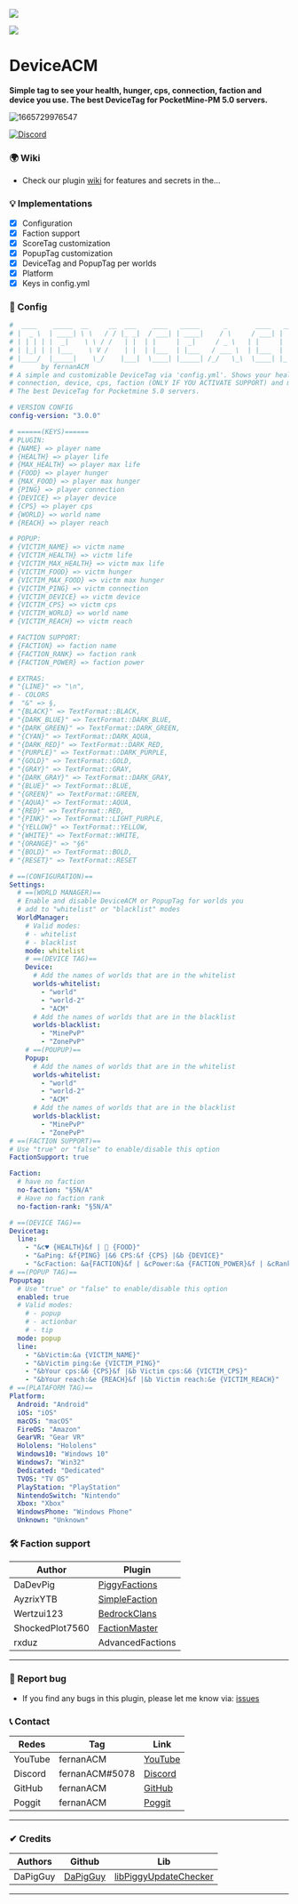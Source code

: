 [![](https://poggit.pmmp.io/shield.state/DeviceACM)](https://poggit.pmmp.io/p/DeviceACM)

[![](https://poggit.pmmp.io/shield.api/DeviceACM)](https://poggit.pmmp.io/p/DeviceACM)

# DeviceACM

**Simple tag to see your health, hunger, cps, connection, faction and device you use. The best DeviceTag for PocketMine-PM 5.0 servers.**

![1665729976547](https://user-images.githubusercontent.com/83558341/195784419-7efde11a-f0f0-4dc2-ad3c-69616cbfb611.png)

<a href="https://discord.gg/YyE9XFckqb"><img src="https://img.shields.io/discord/837701868649709568?label=discord&color=7289DA&logo=discord" alt="Discord" /></a>

### 🌍 Wiki
* Check our plugin [wiki](https://github.com/fernanACM/DeviceACM/wiki) for features and secrets in the...

### 💡 Implementations
* [X] Configuration
* [x] Faction support
* [x] ScoreTag customization
* [x] PopupTag customization
* [x] DeviceTag and PopupTag per worlds
* [x] Platform 
* [x] Keys in config.yml

### 💾 Config 
```yaml
#  ____    _____  __     __  ___    ____   _____      _       ____   __  __ 
# |  _ \  | ____| \ \   / / |_ _|  / ___| | ____|    / \     / ___| |  \/  |
# | | | | |  _|    \ \ / /   | |  | |     |  _|     / _ \   | |     | |\/| |
# | |_| | | |___    \ V /    | |  | |___  | |___   / ___ \  | |___  | |  | |
# |____/  |_____|    \_/    |___|  \____| |_____| /_/   \_\  \____| |_|  |_|
#       by fernanACM
# A simple and customizable DeviceTag via 'config.yml'. Shows your health, hunger, 
# connection, device, cps, faction (ONLY IF YOU ACTIVATE SUPPORT) and more. 
# The best DeviceTag for Pocketmine 5.0 servers.

# VERSION CONFIG
config-version: "3.0.0"

# ======(KEYS)======
# PLUGIN:
# {NAME} => player name
# {HEALTH} => player life
# {MAX_HEALTH} => player max life
# {FOOD} => player hunger
# {MAX_FOOD} => player max hunger
# {PING} => player connection
# {DEVICE} => player device
# {CPS} => player cps
# {WORLD} => world name
# {REACH} => player reach

# POPUP:
# {VICTIM_NAME} => victm name
# {VICTIM_HEALTH} => victm life
# {VICTIM_MAX_HEALTH} => victm max life
# {VICTIM_FOOD} => victm hunger
# {VICTIM_MAX_FOOD} => victm max hunger
# {VICTIM_PING} => victm connection
# {VICTIM_DEVICE} => victm device
# {VICTIM_CPS} => victm cps
# {VICTIM_WORLD} => world name
# {VICTIM_REACH} => victm reach

# FACTION SUPPORT:
# {FACTION} => faction name
# {FACTION_RANK} => faction rank
# {FACTION_POWER} => faction power

# EXTRAS:
# "{LINE}" => "\n",
# - COLORS
#  "&" => §,
# "{BLACK}" => TextFormat::BLACK,
# "{DARK_BLUE}" => TextFormat::DARK_BLUE,
# "{DARK_GREEN}" => TextFormat::DARK_GREEN,
# "{CYAN}" => TextFormat::DARK_AQUA,
# "{DARK_RED}" => TextFormat::DARK_RED,
# "{PURPLE}" => TextFormat::DARK_PURPLE,
# "{GOLD}" => TextFormat::GOLD,
# "{GRAY}" => TextFormat::GRAY,
# "{DARK_GRAY}" => TextFormat::DARK_GRAY,
# "{BLUE}" => TextFormat::BLUE,
# "{GREEN}" => TextFormat::GREEN,
# "{AQUA}" => TextFormat::AQUA,
# "{RED}" => TextFormat::RED,
# "{PINK}" => TextFormat::LIGHT_PURPLE,
# "{YELLOW}" => TextFormat::YELLOW,
# "{WHITE}" => TextFormat::WHITE,
# "{ORANGE}" => "§6"
# "{BOLD}" => TextFormat::BOLD,
# "{RESET}" => TextFormat::RESET

# ==(CONFIGURATION)==
Settings:
  # ==(WORLD MANAGER)==
  # Enable and disable DeviceACM or PopupTag for worlds you 
  # add to "whitelist" or "blacklist" modes
  WorldManager:
    # Valid modes:
    # - whitelist
    # - blacklist
    mode: whitelist
    # ==(DEVICE TAG)==
    Device:
      # Add the names of worlds that are in the whitelist
      worlds-whitelist:
        - "world"
        - "world-2"
        - "ACM"
      # Add the names of worlds that are in the blacklist
      worlds-blacklist:
        - "MinePvP"
        - "ZonePvP"
    # ==(POUPUP)==
    Popup:
      # Add the names of worlds that are in the whitelist
      worlds-whitelist:
        - "world"
        - "world-2"
        - "ACM"
      # Add the names of worlds that are in the blacklist
      worlds-blacklist:
        - "MinePvP"
        - "ZonePvP"
# ==(FACTION SUPPORT)==
# Use "true" or "false" to enable/disable this option
FactionSupport: true

Faction:
  # have no faction
  no-faction: "§5N/A"
  # Have no faction rank
  no-faction-rank: "§5N/A"

# ==(DEVICE TAG)==
Devicetag:
  line: 
    - "&c♥ {HEALTH}&f |  {FOOD}"
    - "&aPing: &f{PING} |&6 CPS:&f {CPS} |&b {DEVICE}"
    - "&cFaction: &a{FACTION}&f | &cPower:&a {FACTION_POWER}&f | &cRank:&a {FACTION_RANK}"
# ==(POPUP TAG)==
Popuptag:
  # Use "true" or "false" to enable/disable this option
  enabled: true
  # Valid modes:
    # - popup
    # - actionbar
    # - tip
  mode: popup
  line:
    - "&bVictim:&a {VICTIM_NAME}"
    - "&bVictim ping:&e {VICTIM_PING}"
    - "&bYour cps:&6 {CPS}&f |&b Victim cps:&6 {VICTIM_CPS}"
    - "&bYour reach:&e {REACH}&f |&b Victim reach:&e {VICTIM_REACH}"
# ==(PLATAFORM TAG)==
Platform:
  Android: "Android"
  iOS: "iOS"
  macOS: "macOS"
  FireOS: "Amazon"
  GearVR: "Gear VR"
  Hololens: "Hololens"
  Windows10: "Windows 10"
  Windows7: "Win32"
  Dedicated: "Dedicated"
  TVOS: "TV OS"
  PlayStation: "PlayStation"
  NintendoSwitch: "Nintendo"
  Xbox: "Xbox"
  WindowsPhone: "Windows Phone"
  Unknown: "Unknown"
```
### 🛠 Faction support
| Author | Plugin |
| -------|---------|
| DaDevPig | [PiggyFactions](https://github.com/DaPigGuy/PiggyFactions) |
| AyzrixYTB | [SimpleFaction](https://github.com/AyzrixYTB/SimpleFaction) |
| Wertzui123 | [BedrockClans](https://github.com/Wertzui123/BedrockClans/tree/master/) |
| ShockedPlot7560 | [FactionMaster](https://github.com/FactionMaster/FactionMaster) |
| rxduz | AdvancedFactions |
***

### 📢 Report bug
* If you find any bugs in this plugin, please let me know via: [issues](https://github.com/fernanACM/DeviceACM/issues)

### 📞 Contact
| Redes | Tag | Link |
|-------|-------------|------|
| YouTube | fernanACM | [YouTube](https://www.youtube.com/channel/UC-M5iTrCItYQBg5GMuX5ySw) | 
| Discord | fernanACM#5078 | [Discord](https://discord.gg/YyE9XFckqb) |
| GitHub | fernanACM | [GitHub](https://github.com/fernanACM)
| Poggit | fernanACM | [Poggit](https://poggit.pmmp.io/ci/fernanACM)
****

### ✔ Credits
| Authors | Github | Lib |
|---------|--------|-----|
| DaPigGuy | [DaPigGuy](https://github.com/DaPigGuy) | [libPiggyUpdateChecker](https://github.com/DaPigGuy/libPiggyUpdateChecker) |
****
